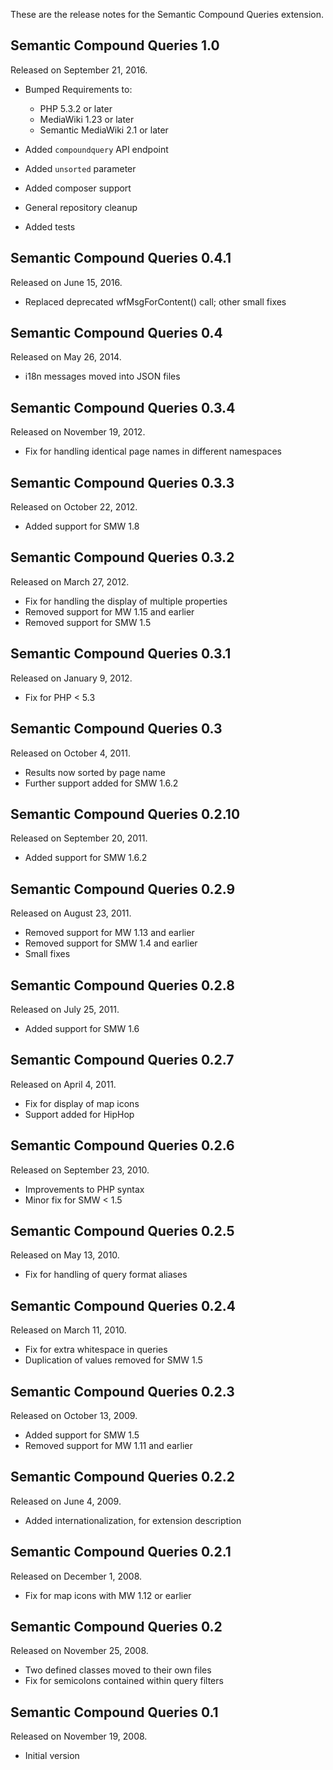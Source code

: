 These are the release notes for the Semantic Compound Queries extension.

## Semantic Compound Queries 1.0

Released on  September 21, 2016.

* Bumped Requirements to:
    * PHP 5.3.2 or later
    * MediaWiki 1.23 or later
    * Semantic MediaWiki 2.1 or later

* Added `compoundquery` API endpoint
* Added `unsorted` parameter
* Added composer support
* General repository cleanup
* Added tests

## Semantic Compound Queries 0.4.1

Released on June 15, 2016.

* Replaced deprecated wfMsgForContent() call; other small fixes

## Semantic Compound Queries 0.4

Released on  May 26, 2014.

* i18n messages moved into JSON files

## Semantic Compound Queries 0.3.4

Released on  November 19, 2012.

* Fix for handling identical page names in different namespaces

## Semantic Compound Queries 0.3.3

Released on  October 22, 2012.

* Added support for SMW 1.8

## Semantic Compound Queries 0.3.2

Released on  March 27, 2012.

* Fix for handling the display of multiple properties
* Removed support for MW 1.15 and earlier
* Removed support for SMW 1.5

## Semantic Compound Queries 0.3.1

Released on  January 9, 2012.

* Fix for PHP < 5.3

## Semantic Compound Queries 0.3

Released on  October 4, 2011.

* Results now sorted by page name
* Further support added for SMW 1.6.2

## Semantic Compound Queries 0.2.10

Released on September 20, 2011.

* Added support for SMW 1.6.2

## Semantic Compound Queries 0.2.9

Released on August 23, 2011.

* Removed support for MW 1.13 and earlier
* Removed support for SMW 1.4 and earlier
* Small fixes

## Semantic Compound Queries 0.2.8

Released on July 25, 2011.

* Added support for SMW 1.6

## Semantic Compound Queries 0.2.7

Released on April 4, 2011.

* Fix for display of map icons
* Support added for HipHop

## Semantic Compound Queries 0.2.6

Released on September 23, 2010.

* Improvements to PHP syntax
* Minor fix for SMW < 1.5

## Semantic Compound Queries 0.2.5

Released on May 13, 2010.

* Fix for handling of query format aliases

## Semantic Compound Queries 0.2.4

Released on March 11, 2010.

* Fix for extra whitespace in queries
* Duplication of values removed for SMW 1.5

## Semantic Compound Queries 0.2.3

Released on October 13, 2009.

* Added support for SMW 1.5
* Removed support for MW 1.11 and earlier

## Semantic Compound Queries 0.2.2

Released on June 4, 2009.

* Added internationalization, for extension description

## Semantic Compound Queries 0.2.1

Released on December 1, 2008.

* Fix for map icons with MW 1.12 or earlier

## Semantic Compound Queries 0.2

Released on November 25, 2008.

* Two defined classes moved to their own files
* Fix for semicolons contained within query filters

## Semantic Compound Queries 0.1

Released on November 19, 2008.

* Initial version
